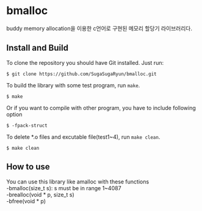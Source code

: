 bmalloc
====
buddy memory allocation을 이용한 c언어로 구현된 메모리 할당기 라이브러리다.

Install and Build
-----
To clone the repository you should have Git installed. Just run:

    $ git clone https://github.com/SugaSugaRyun/bmalloc.git

To build the library with some test program, run `make`. 

    $ make  

Or if you want to compile with other program, you have to include following option

    $ -fpack-struct

To delete *.o files and excutable file(test1~4), run
`make clean`.

    $ make clean

How to use
----
You can use this library like amalloc with these functions  
-bmalloc(size_t s): s must be in range 1~4087  
-brealloc(void * p, size_t s)  
-bfree(void * p) 